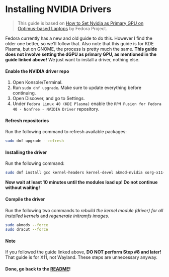 # Installing NVIDIA Drivers
> This guide is based on [How to Set Nvidia as Primary GPU on Optimus-based Laptops](https://docs.fedoraproject.org/en-US/quick-docs/set-nvidia-as-primary-gpu-on-optimus-based-laptops/) by Fedora Project.

Fedora currently has a new and old guide to do this. However I find the older one better, so we'll follow that. Also note that this guide is for KDE Plasma, but on GNOME, the process is pretty much the same. **This guide does not involve setting the dGPU as primary GPU, as mentioned in the guide linked above!** We just want to install a driver, nothing else.
#### Enable the NVIDIA driver repo
1. Open Konsole/Terminal.
2. Run `sudo dnf upgrade`. Make sure to update everything before continuing.
3. Open Discover, and go to Settings.
4. Under `Fedora Linux 40 (KDE Plasma)` enable the `RPM Fusion for Fedora 40 - Nonfree - NVIDIA Driver` repository.

#### Refresh repositories
Run the following command to refresh available packages:
```sh
sudo dnf upgrade --refresh
```

#### Installing the driver
Run the following command:
```sh
sudo dnf install gcc kernel-headers kernel-devel akmod-nvidia xorg-x11-drv-nvidia xorg-x11-drv-nvidia-libs xorg-x11-drv-nvidia-libs.i686
```

**Now wait at least 10 minutes until the modules load up! Do not continue without waiting!**

#### Compile the driver
Run the following two commands to *rebuild the kernel module (driver) for all installed kernels* and *regenerate initramfs images*.
```sh
sudo akmods --force
sudo dracut --force
```

#### Note
If you followed the guide linked above, **DO NOT perform Step #8 and later!** That guide is for X11, not Wayland. These steps are unnecessary anyway.

#### Done, go back to the [README](README.md)!